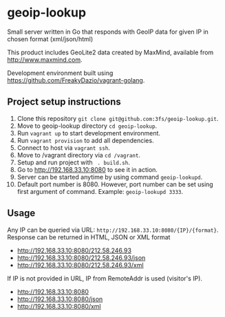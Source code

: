 geoip-lookup
============

Small server written in Go that responds with GeoIP data for given IP in chosen format (xml/json/html)

This product includes GeoLite2 data created by MaxMind, available from
<a href="http://www.maxmind.com">http://www.maxmind.com</a>.

Development environment built using https://github.com/FreakyDazio/vagrant-golang.


## Project setup instructions

1. Clone this repository `git clone git@github.com:3fs/geoip-lookup.git`.
2. Move to geoip-lookup directory `cd geoip-lookup`.
3. Run `vagrant up` to start development environment.
4. Run `vagrant provision` to add all dependencies.
5. Connect to host via `vagrant ssh`.
6. Move to /vagrant directory via `cd /vagrant`.
7. Setup and run project with ` . build.sh`.
8. Go to http://192.168.33.10:8080 to see it in action.
9. Server can be started anytime by using command `geoip-lookupd`.
10. Default port number is 8080. However, port number can be set using first argument of command. Example: `geoip-lookupd 3333`.

## Usage

Any IP can be queried via URL: `http://192.168.33.10:8080/{IP}/{format}`.
Response can be returned in HTML, JSON or XML format

 - http://192.168.33.10:8080/212.58.246.93
 - http://192.168.33.10:8080/212.58.246.93/json
 - http://192.168.33.10:8080/212.58.246.93/xml

If IP is not provided in URL, IP from RemoteAddr is used (visitor's IP).

 - http://192.168.33.10:8080
 - http://192.168.33.10:8080/json
 - http://192.168.33.10:8080/xml
